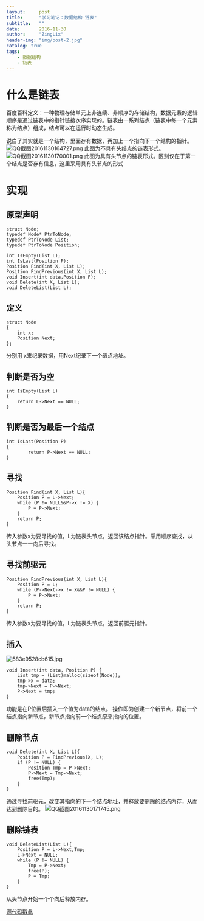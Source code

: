 ```yaml
---
layout:     post
title:      "学习笔记：数据结构-链表"
subtitle:   ""
date:       2016-11-30
author:     "ZingLix"
header-img: "img/post-2.jpg"
catalog: true
tags:
    - 数据结构
    - 链表
---
```


# 什么是链表

百度百科定义：一种物理存储单元上非连续、非顺序的存储结构，数据元素的逻辑顺序是通过链表中的指针链接次序实现的。链表由一系列结点（链表中每一个元素称为结点）组成，结点可以在运行时动态生成。

说白了其实就是一个结构，里面存有数据，再加上一个指向下一个结构的指针。
![QQ截图20161130164727.png](https://ooo.0o0.ooo/2016/11/30/583e9235cd279.png)
此图为不具有头结点的链表形式。
![QQ截图20161130170001.png](https://ooo.0o0.ooo/2016/11/30/583e9528cb615.png)
此图为具有头节点的链表形式。区别仅在于第一个结点是否存有信息，这里采用具有头节点的形式

# 实现

## 原型声明
```
struct Node;
typedef Node* PtrToNode;
typedef PtrToNode List;
typedef PtrToNode Position;

int IsEmpty(List L);
int IsLast(Position P);
Position Find(int X, List L);
Position FindPrevious(int X, List L);
void Insert(int data,Position P);
void Delete(int X, List L);
void DeleteList(List L);
```

## 定义
```
struct Node
{
	int x;
	Position Next;
};
```

分别用 x来纪录数据，用Next纪录下一个结点地址。

## 判断是否为空
```
int IsEmpty(List L)
{
	return L->Next == NULL;
}
```

## 判断是否为最后一个结点
```
int IsLast(Position P)
{
		return P->Next == NULL;
}
```

## 寻找
```
Position Find(int X, List L){
	Position P = L->Next;
	while (P != NULL&&P->x != X) {
		P = P->Next;
	}
	return P;
}
```

传入参数x为要寻找的值，L为链表头节点，返回该结点指针。采用顺序查找，从头节点一一向后寻找。

## 寻找前驱元
```
Position FindPrevious(int X, List L){
	Position P = L;
	while (P->Next->x != X&&P != NULL) {
		P = P->Next;
	}
	return P;
}
```
传入参数x为要寻找的值，L为链表头节点，返回前驱元指针。

## 插入
![583e9528cb615.jpg](https://ooo.0o0.ooo/2016/12/15/5852aee707624.jpg)

```
void Insert(int data, Position P) {
	List tmp = (List)malloc(sizeof(Node));
	tmp->x = data;
	tmp->Next = P->Next;
	P->Next = tmp;
}
```

功能是在P位置后插入一个值为data的结点。
操作即为创建一个新节点，将前一个结点指向新节点，新节点指向前一个结点原来指向的位置。

## 删除节点
```
void Delete(int X, List L){
	Position P = FindPrevious(X, L);
	if (P != NULL) {
		Position Tmp = P->Next;
		P->Next = Tmp->Next;
		free(Tmp);
	}
}
```
通过寻找前驱元，改变其指向的下一个结点地址，并释放要删除的结点内存，从而达到删除目的。
![QQ截图20161130171745.png](https://ooo.0o0.ooo/2016/11/30/583e995036717.png)

## 删除链表
```
void DeleteList(List L){
	Position P = L->Next,Tmp;
	L->Next = NULL;
	while (P != NULL) {
		Tmp = P->Next;
		free(P);
		P = Tmp;
	}
}
```
从头节点开始一个个向后释放内存。


[源代码戳此](https://github.com/ZingLix/Data-Structures-and-Algorithm/tree/master/List)

